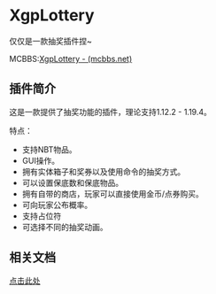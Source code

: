 # XgpLottery 

仅仅是一款抽奖插件捏~

MCBBS:[XgpLottery - (mcbbs.net)](https://www.mcbbs.net/thread-1445345-1-1.html)
## 插件简介

这是一款提供了抽奖功能的插件，理论支持1.12.2 - 1.19.4。

特点：  

- 支持NBT物品。
- GUI操作。
- 拥有实体箱子和奖券以及使用命令的抽奖方式。
- 可以设置保底数和保底物品。
- 拥有自带的商店，玩家可以直接使用金币/点券购买。
- 可向玩家公布概率。
- 支持占位符
- 可选择不同的抽奖动画。



## 相关文档
[点击此处](https://xgpjuns-organization.gitbook.io/xgplottery/)
